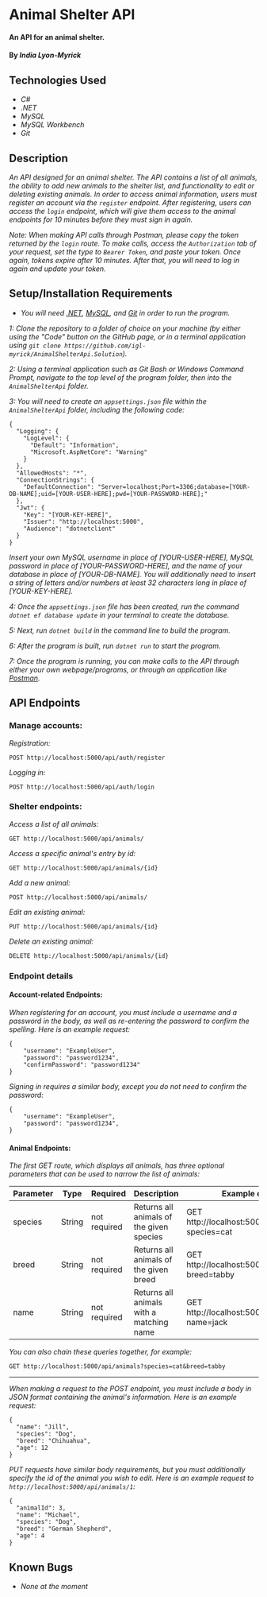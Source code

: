 <!-- documentation in readme / make client -->

# Animal Shelter API

#### An API for an animal shelter.

#### By _**India Lyon-Myrick**_

## Technologies Used

* _C#_
* _.NET_
* _MySQL_
* _MySQL Workbench_
* _Git_

## Description

_An API designed for an animal shelter. The API contains a list of all animals, the ability to add new animals to the shelter list, and functionality to edit or deleting existing animals. In order to access animal information, users must register an account via the ``register`` endpoint. After registering, users can access the ``login`` endpoint, which will give them access to the animal endpoints for 10 minutes before they must sign in again._

_Note: When making API calls through Postman, please copy the token returned by the ``login`` route. To make calls, access the ``Authorization`` tab of your request, set the type to ``Bearer Token``, and paste your token. Once again, tokens expire after 10 minutes. After that, you will need to log in again and update your token._

## Setup/Installation Requirements

* _You will need [.NET](https://dotnet.microsoft.com/en-us/download/dotnet/6.0), [MySQL](https://downloads.mysql.com/archives/get/p/25/file/mysql-installer-web-community-8.0.19.0.msi), and [Git](https://git-scm.com/downloads/) in order to run the program._

_1: Clone the repository to a folder of choice on your machine (by either using the "Code" button on the GitHub page, or in a terminal application using `git clone https://github.com/igl-myrick/AnimalShelterApi.Solution`)._

_2: Using a terminal application such as Git Bash or Windows Command Prompt, navigate to the top level of the program folder, then into the `AnimalShelterApi` folder._

_3: You will need to create an `appsettings.json` file within the `AnimalShelterApi` folder, including the following code:_

```
{
  "Logging": {
    "LogLevel": {
      "Default": "Information",
      "Microsoft.AspNetCore": "Warning"
    }
  },
  "AllowedHosts": "*",
  "ConnectionStrings": {
    "DefaultConnection": "Server=localhost;Port=3306;database=[YOUR-DB-NAME];uid=[YOUR-USER-HERE];pwd=[YOUR-PASSWORD-HERE];"
  },
  "Jwt": {
    "Key": "[YOUR-KEY-HERE]",
    "Issuer": "http://localhost:5000",
    "Audience": "dotnetclient"
  }
}
```

_Insert your own MySQL username in place of [YOUR-USER-HERE], MySQL password in place of [YOUR-PASSWORD-HERE], and the name of your database in place of [YOUR-DB-NAME]. You will additionally need to insert a string of letters and/or numbers at least 32 characters long in place of [YOUR-KEY-HERE]._

_4: Once the `appsettings.json` file has been created, run the command `dotnet ef database update` in your terminal to create the database._

_5: Next, run `dotnet build` in the command line to build the program._

_6: After the program is built, run `dotnet run` to start the program._

_7: Once the program is running, you can make calls to the API through either your own webpage/programs, or through an application like [Postman](https://www.postman.com/downloads/)._

## API Endpoints

### Manage accounts:

_Registration:_

    POST http://localhost:5000/api/auth/register

_Logging in:_

    POST http://localhost:5000/api/auth/login

### Shelter endpoints:

_Access a list of all animals:_

    GET http://localhost:5000/api/animals/

_Access a specific animal's entry by id:_

    GET http://localhost:5000/api/animals/{id}

_Add a new animal:_

    POST http://localhost:5000/api/animals/

_Edit an existing animal:_

    PUT http://localhost:5000/api/animals/{id}

_Delete an existing animal:_

    DELETE http://localhost:5000/api/animals/{id}

### Endpoint details

#### Account-related Endpoints:

_When registering for an account, you must include a username and a password in the body, as well as re-entering the password to confirm the spelling. Here is an example request:_

```
{
    "username": "ExampleUser",
    "password": "password1234",
    "confirmPassword": "password1234"
}
```

_Signing in requires a similar body, except you do not need to confirm the password:_

```
{
    "username": "ExampleUser",
    "password": "password1234",
}
```

#### Animal Endpoints:

_The first GET route, which displays all animals, has three optional parameters that can be used to narrow the list of animals:_

| Parameter | Type | Required | Description | Example query |
|---|---|---|---|---|
| species | String | not required | Returns all animals of the given species | GET http://localhost:5000/api/animals?species=cat |
| breed | String | not required | Returns all animals of the given breed | GET http://localhost:5000/api/animals?breed=tabby
| name | String | not required | Returns all animals with a matching name | GET http://localhost:5000/api/animals?name=jack

_You can also chain these queries together, for example:_ 

``GET http://localhost:5000/api/animals?species=cat&breed=tabby``

---

_When making a request to the POST endpoint, you must include a body in JSON format containing the animal's information. Here is an example request:_

```
{
  "name": "Jill",
  "species": "Dog",
  "breed": "Chihuahua",
  "age": 12
}
```

_PUT requests have similar body requirements, but you must additionally specify the id of the animal you wish to edit. Here is an example request to ``http://localhost:5000/api/animals/1``:_

```
{
  "animalId": 3,
  "name": "Michael",
  "species": "Dog",
  "breed": "German Shepherd",
  "age": 4
}
```

## Known Bugs

* _None at the moment_